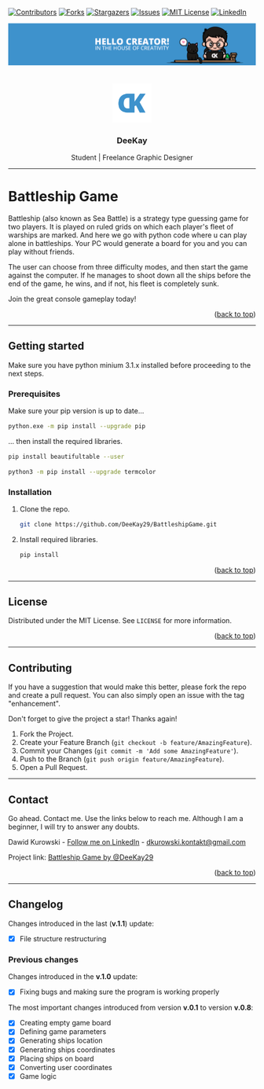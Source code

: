 <!-- Project shields -->
[![Contributors][contributors-shield]][contributors-url]
[![Forks][forks-shield]][forks-url]
[![Stargazers][stars-shield]][stars-url]
[![Issues][issues-shield]][issues-url]
[![MIT License][license-shield]][license-url]
[![LinkedIn][linkedin-shield]][linkedin-url]

<div align="center">
  <a href="https://github.com/DeeKay29/BattleshipGame">
    <img src="./images/banner.png" alt="banner">
  </a>
  <br><br><br>
  <a href="https://github.com/DeeKay29/BattleshipGame">
    <img src="./images/logo.png" alt="Logo" width="80" height="80">
  </a>

  <h3 align="center">DeeKay</h3>
  <p>Student | Freelance Graphic Designer</p>

</div>

***

# Battleship Game

Battleship (also known as Sea Battle) is a strategy type guessing game for two players. It is played on ruled grids on which each player's fleet of warships are marked. And here we go with python code where u can play alone in battleships. Your PC would generate a board for you and you can play without friends.

The user can choose from three difficulty modes, and then start the game against the computer. If he manages to shoot down all the ships before the end of the game, he wins, and if not, his fleet is completely sunk.

Join the great console gameplay today!

<p align="right">(<a href="#readme-top">back to top</a>)</p>

***

## Getting started

Make sure you have python minium 3.1.x installed before proceeding to the next steps.

### Prerequisites

Make sure your pip version is up to date...

```sh
python.exe -m pip install --upgrade pip
```

... then install the required libraries.

```sh
pip install beautifultable --user
```

```sh
python3 -m pip install --upgrade termcolor
```

### Installation

1. Clone the repo.

   ```sh
   git clone https://github.com/DeeKay29/BattleshipGame.git
   ```

2. Install required libraries.

   ```sh
   pip install
   ```

<p align="right">(<a href="#readme-top">back to top</a>)</p>

***

## License

Distributed under the MIT License. See `LICENSE` for more information.

<p align="right">(<a href="#readme-top">back to top</a>)</p>

***

## Contributing

If you have a suggestion that would make this better, please fork the repo and create a pull request. You can also simply open an issue with the tag "enhancement".

Don't forget to give the project a star! Thanks again!

1. Fork the Project.
2. Create your Feature Branch (`git checkout -b feature/AmazingFeature`).
3. Commit your Changes (`git commit -m 'Add some AmazingFeature'`).
4. Push to the Branch (`git push origin feature/AmazingFeature`).
5. Open a Pull Request.

***

## Contact

Go ahead. Contact me. Use the links below to reach me. Although I am a beginner, I will try to answer any doubts.

Dawid Kurowski - [Follow me on LinkedIn]([linkedin-url]) - dkurowski.kontakt@gmail.com

Project link: [Battleship Game by @DeeKay29]([project-link])

<p align="right">(<a href="#readme-top">back to top</a>)</p>

***

## Changelog

Changes introduced in the last (**v.1.1**) update:

- [x] File structure restructuring

### Previous changes

Changes introduced in the **v.1.0** update:

- [x] Fixing bugs and making sure the program is working properly

The most important changes introduced from version **v.0.1** to version **v.0.8**:

- [x] Creating empty game board
- [x] Defining game parameters
- [x] Generating ships location
- [x] Generating ships coordinates
- [x] Placing ships on board
- [x] Converting user coordinates
- [x] Game logic

<!-- Links -->
[project-link]: https://github.com/DeeKay29/BattleshipGame
[contributors-shield]: https://img.shields.io/github/contributors/DeeKay29/BattleshipGame.svg?style=for-the-badge
[contributors-url]: https://github.com/DeeKay29/BattleshipGame/graphs/contributors
[forks-shield]: https://img.shields.io/github/forks/DeeKay29/BattleshipGame.svg?style=for-the-badge
[forks-url]: https://github.com/DeeKay29/BattleshipGame/network/members
[stars-shield]: https://img.shields.io/github/stars/DeeKay29/BattleshipGame.svg?style=for-the-badge
[stars-url]: https://github.com/DeeKay29/BattleshipGame/stargazers
[issues-shield]: https://img.shields.io/github/issues/DeeKay29/BattleshipGame.svg?style=for-the-badge
[issues-url]: https://github.com/DeeKay29/BattleshipGame/issues
[license-shield]: https://img.shields.io/github/license/DeeKay29/BattleshipGame.svg?style=for-the-badge
[license-url]: https://github.com/DeeKay29/BattleshipGame/blob/master/LICENSE
[linkedin-shield]: https://img.shields.io/badge/-LinkedIn-black.svg?style=for-the-badge&logo=linkedin&colorB=555
[linkedin-url]: https://www.linkedin.com/in/dawid-kurowski/
